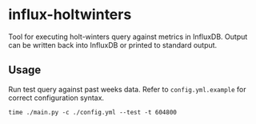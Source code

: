 # influx-holtwinters
Tool for executing holt-winters query against metrics in InfluxDB. Output can be written back into InfluxDB or printed to standard output.

## Usage

Run test query against past weeks data. Refer to `config.yml.example` for correct configuration syntax.

```
time ./main.py -c ./config.yml --test -t 604800
```
